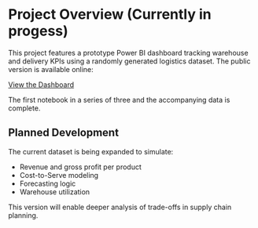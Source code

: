 # Project Overview (Currently in progess)

This project features a prototype Power BI dashboard tracking warehouse and delivery KPIs using a randomly generated logistics dataset. The public version is available online:

[View the Dashboard](https://app.powerbi.com/view?r=eyJrIjoiZmQ0Njc0MDQtYmU4Ny00MjgwLTllMmUtOTUyYzdmMDgxMzNkIiwidCI6IjlkYWJmYjc0LTZhMDQtNDhiMi04YjliLWQwOGU0NDY4MzgxMyJ9&pageName=f307d18950222c9d0ad9)

The first notebook in a series of three and the accompanying data is complete.

## Planned Development

The current dataset is being expanded to simulate:

- Revenue and gross profit per product
- Cost-to-Serve modeling
- Forecasting logic
- Warehouse utilization

This version will enable deeper analysis of trade-offs in supply chain planning.
